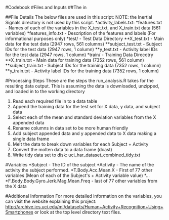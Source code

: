 #Codebook
#Files and Inputs
##The in

##File Details
The below files are used in this script:
NOTE: the Inertial Signals directory is not used by this script.
*activity_labels.txt:
*features.txt - Names of each of the variables in the X_test.txt, and X_train.txt data (561 variables)
*features_info.txt - Description of the features and labels (For informational purposes only)
*test/ - Test Data Directory
**X_test.txt - Main data for the test data (2947 rows, 561 columns)
**subject_test.txt - Subject IDs for the test data (2947 rows, 1 column)
**y_test.txt - Activity label IDs for the test data (2947 rows, 1 column)
*train/ - Training Data Direcotry 
**X_train.txt - Main data for training data (7352 rows, 561 column)
**subject_train.txt - Subject IDs for the training data (7352 rows, 1 column)
**y_train.txt - Activity label IDs for the training data (7352 rows, 1 column)

#Processing Steps
These are the steps the run_analysis.R takes for the resulting data output.
This is assuming the data is downloaded, unzipped, and loaded in to the working directory

1. Read each required file in to a data table 
2. Append the training data for the test set for X data, y data, and subject data
3. Select each of the mean and standard deviation variables from the X appended data
4. Rename columns in data set to be more human friendly
5. Add subject appended data and y appended data to X data making a single data frame
6. Melt the data to break down variables for each Subject + Activity
7. Convert the molten data to a data frame (dcast)
8. Write tidy data set to disk: uci_har_dataset_combined_tidy.txt

#Variables
*Subject - The ID of the subject
*Activity - The name of the activity the subject performed.
*T.Body.Acc.Mean.X - First of 77 other variables (Mean of each of the Subject's + Activity variable value)
*...
*F.Body.Body.Gyro.Jerk.Mag.Mean.Freq - last of 77 other variables from the X data

#Additional Information
For more detailed information on the variables, you can visit the website explaining this project: http://archive.ics.uci.edu/ml/datasets/Human+Activity+Recognition+Using+Smartphones  or look at the top level directory text files.